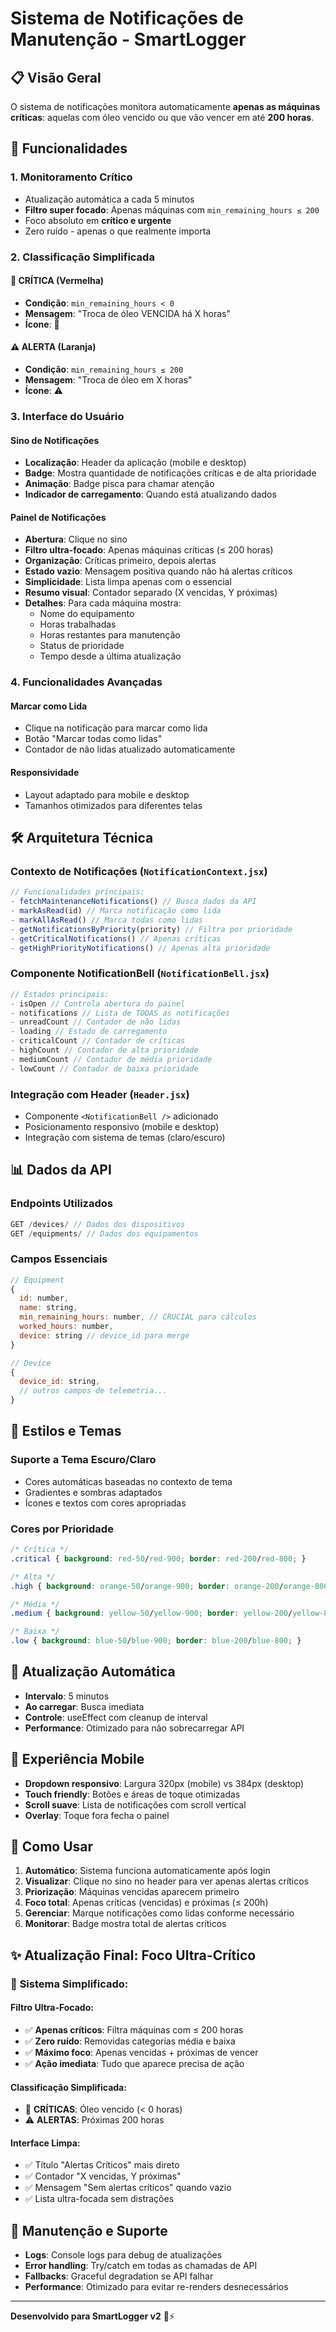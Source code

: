 # Sistema de Notificações de Manutenção - SmartLogger

## 📋 **Visão Geral**

O sistema de notificações monitora automaticamente **apenas as máquinas críticas**: aquelas com óleo vencido ou que vão vencer em até **200 horas**.

## 🔔 **Funcionalidades**

### **1. Monitoramento Crítico**
- Atualização automática a cada 5 minutos
- **Filtro super focado**: Apenas máquinas com `min_remaining_hours ≤ 200`
- Foco absoluto em **crítico e urgente**
- Zero ruído - apenas o que realmente importa

### **2. Classificação Simplificada**

#### 🚨 **CRÍTICA** (Vermelha)
- **Condição**: `min_remaining_hours < 0`
- **Mensagem**: "Troca de óleo VENCIDA há X horas"
- **Ícone**: 🚨

#### ⚠️ **ALERTA** (Laranja)
- **Condição**: `min_remaining_hours ≤ 200`
- **Mensagem**: "Troca de óleo em X horas"
- **Ícone**: ⚠️

### **3. Interface do Usuário**

#### **Sino de Notificações**
- **Localização**: Header da aplicação (mobile e desktop)
- **Badge**: Mostra quantidade de notificações críticas e de alta prioridade
- **Animação**: Badge pisca para chamar atenção
- **Indicador de carregamento**: Quando está atualizando dados

#### **Painel de Notificações**
- **Abertura**: Clique no sino
- **Filtro ultra-focado**: Apenas máquinas críticas (≤ 200 horas)
- **Organização**: Críticas primeiro, depois alertas
- **Estado vazio**: Mensagem positiva quando não há alertas críticos
- **Simplicidade**: Lista limpa apenas com o essencial
- **Resumo visual**: Contador separado (X vencidas, Y próximas)
- **Detalhes**: Para cada máquina mostra:
  - Nome do equipamento
  - Horas trabalhadas
  - Horas restantes para manutenção
  - Status de prioridade
  - Tempo desde a última atualização

### **4. Funcionalidades Avançadas**

#### **Marcar como Lida**
- Clique na notificação para marcar como lida
- Botão "Marcar todas como lidas"
- Contador de não lidas atualizado automaticamente

#### **Responsividade**
- Layout adaptado para mobile e desktop
- Tamanhos otimizados para diferentes telas

## 🛠 **Arquitetura Técnica**

### **Contexto de Notificações** (`NotificationContext.jsx`)
```javascript
// Funcionalidades principais:
- fetchMaintenanceNotifications() // Busca dados da API
- markAsRead(id) // Marca notificação como lida
- markAllAsRead() // Marca todas como lidas
- getNotificationsByPriority(priority) // Filtra por prioridade
- getCriticalNotifications() // Apenas críticas
- getHighPriorityNotifications() // Apenas alta prioridade
```

### **Componente NotificationBell** (`NotificationBell.jsx`)
```javascript
// Estados principais:
- isOpen // Controla abertura do painel
- notifications // Lista de TODAS as notificações
- unreadCount // Contador de não lidas
- loading // Estado de carregamento
- criticalCount // Contador de críticas
- highCount // Contador de alta prioridade
- mediumCount // Contador de média prioridade
- lowCount // Contador de baixa prioridade
```

### **Integração com Header** (`Header.jsx`)
- Componente `<NotificationBell />` adicionado
- Posicionamento responsivo (mobile e desktop)
- Integração com sistema de temas (claro/escuro)

## 📊 **Dados da API**

### **Endpoints Utilizados**
```javascript
GET /devices/ // Dados dos dispositivos
GET /equipments/ // Dados dos equipamentos
```

### **Campos Essenciais**
```javascript
// Equipment
{
  id: number,
  name: string,
  min_remaining_hours: number, // CRUCIAL para cálculos
  worked_hours: number,
  device: string // device_id para merge
}

// Device
{
  device_id: string,
  // outros campos de telemetria...
}
```

## 🎨 **Estilos e Temas**

### **Suporte a Tema Escuro/Claro**
- Cores automáticas baseadas no contexto de tema
- Gradientes e sombras adaptados
- Ícones e textos com cores apropriadas

### **Cores por Prioridade**
```css
/* Crítica */
.critical { background: red-50/red-900; border: red-200/red-800; }

/* Alta */
.high { background: orange-50/orange-900; border: orange-200/orange-800; }

/* Média */
.medium { background: yellow-50/yellow-900; border: yellow-200/yellow-800; }

/* Baixa */
.low { background: blue-50/blue-900; border: blue-200/blue-800; }
```

## 🔄 **Atualização Automática**

- **Intervalo**: 5 minutos
- **Ao carregar**: Busca imediata
- **Controle**: useEffect com cleanup de interval
- **Performance**: Otimizado para não sobrecarregar API

## 📱 **Experiência Mobile**

- **Dropdown responsivo**: Largura 320px (mobile) vs 384px (desktop)
- **Touch friendly**: Botões e áreas de toque otimizadas
- **Scroll suave**: Lista de notificações com scroll vertical
- **Overlay**: Toque fora fecha o painel

## 🚀 **Como Usar**

1. **Automático**: Sistema funciona automaticamente após login
2. **Visualizar**: Clique no sino no header para ver apenas alertas críticos
3. **Priorização**: Máquinas vencidas aparecem primeiro
4. **Foco total**: Apenas críticas (vencidas) e próximas (≤ 200h)
5. **Gerenciar**: Marque notificações como lidas conforme necessário
6. **Monitorar**: Badge mostra total de alertas críticos

## ✨ **Atualização Final: Foco Ultra-Crítico**

### 🎯 **Sistema Simplificado:**

#### **Filtro Ultra-Focado:**
- ✅ **Apenas críticos**: Filtra máquinas com ≤ 200 horas
- ✅ **Zero ruído**: Removidas categorias média e baixa
- ✅ **Máximo foco**: Apenas vencidas + próximas de vencer
- ✅ **Ação imediata**: Tudo que aparece precisa de ação

#### **Classificação Simplificada:**
- 🚨 **CRÍTICAS**: Óleo vencido (< 0 horas)
- ⚠️ **ALERTAS**: Próximas 200 horas

#### **Interface Limpa:**
- ✅ Título "Alertas Críticos" mais direto
- ✅ Contador "X vencidas, Y próximas"
- ✅ Mensagem "Sem alertas críticos" quando vazio
- ✅ Lista ultra-focada sem distrações

## 🔧 **Manutenção e Suporte**

- **Logs**: Console logs para debug de atualizações
- **Error handling**: Try/catch em todas as chamadas de API
- **Fallbacks**: Graceful degradation se API falhar
- **Performance**: Otimizado para evitar re-renders desnecessários

---

**Desenvolvido para SmartLogger v2** 🚜⚡
